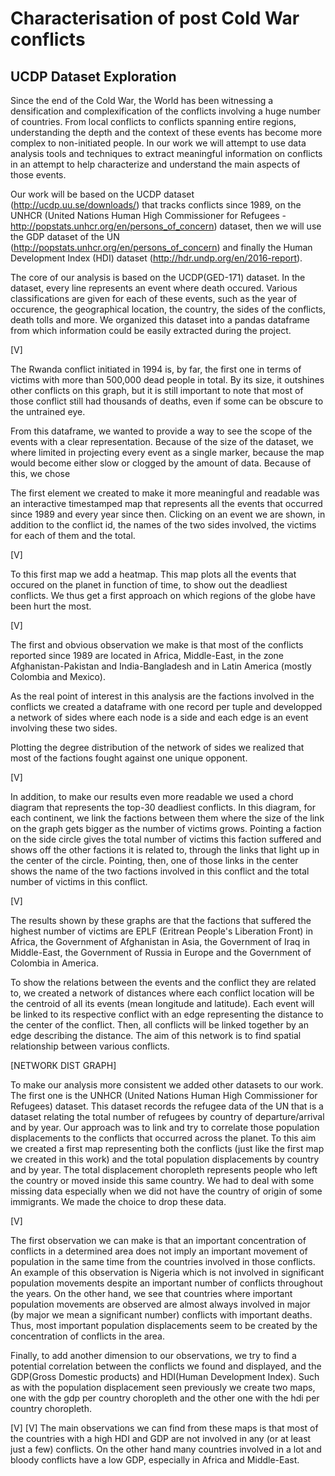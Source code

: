 # Characterisation of post Cold War conflicts

## UCDP Dataset Exploration
Since the end of the Cold War, the World has been witnessing a densification and complexification of the conflicts involving a huge number of countries. From local conflicts to conflicts spanning entire regions, understanding the depth and the context of these events has become more complex to non-initiated people. In our work we will attempt to use data analysis tools and techniques to extract meaningful information on conflicts in an attempt to help characterize and understand the main aspects of those events.

Our work will be based on the UCDP dataset (http://ucdp.uu.se/downloads/) that tracks conflicts since 1989, on the UNHCR (United Nations Human High Commissioner for Refugees - http://popstats.unhcr.org/en/persons_of_concern) dataset, then we will use the GDP dataset of the UN (http://popstats.unhcr.org/en/persons_of_concern) and finally the Human Development Index (HDI) dataset (http://hdr.undp.org/en/2016-report).

The core of our analysis is based on the UCDP(GED-171) dataset.
In the dataset, every line represents an event where death occured. Various classifications are given for each of these events, such as the year of occurence, the geographical location, the country, the sides of the conflicts, death tolls and more.
We organized this dataset into a pandas dataframe from which information could be easily extracted during the project.

[V]

The Rwanda conflict initiated in 1994 is, by far, the first one in terms of victims with more than 500,000 dead people in total. By its size, it outshines other conflicts on this graph, but it is still important to note that most of those conflict still had thousands of deaths, even if some can be obscure to the untrained eye.

From this dataframe, we wanted to provide a way to see the scope of the events with a clear representation. 
Because of the size of the dataset, we where limited in projecting every event as a single marker, because the map would become either slow or clogged by the amount of data. 
Because of this, we chose 

 
The first element we created to make it more meaningful and readable was an interactive timestamped map that represents all the events that occurred since 1989 and every year since then. Clicking on an event we are shown, in addition to the conflict id, the names of the two sides involved, the victims for each of them and the total.

[V]

To this first map we add a heatmap. This map plots all the events that occured on the planet in function of time, to show out the deadliest conflicts. We thus get a first approach on which regions of the globe have been hurt the most.

[V]

The first and obvious observation we make is that most of the conflicts reported since 1989 are located in Africa, Middle-East, in the zone Afghanistan-Pakistan and India-Bangladesh and in Latin America (mostly Colombia and Mexico).


As the real point of interest in this analysis are the factions involved in the conflicts we created a dataframe with one record per tuple and developped a network of sides where each node is a side and each edge is an event involving these two sides.

Plotting the degree distribution of the network of sides we realized that most of the factions fought against one unique opponent.

[V]

In addition, to make our results even more readable we used a chord diagram that represents the top-30 deadliest conflicts. In this diagram, for each continent, we link the factions between them where the size of the link on the graph gets bigger as the number of victims grows.
Pointing a faction on the side circle gives the total number of victims this faction suffered and shows off the other factions it is related to, through the links that light up in the center of the circle. Pointing, then, one of those links in the center shows the name of the two factions involved in this conflict and the total number of victims in this conflict.

[V]


The results shown by these graphs are that the factions that suffered the highest number of victims are EPLF (Eritrean People's Liberation Front) in Africa, the Government of Afghanistan in Asia, the Government of Iraq in Middle-East, the Government of Russia in Europe and the Government of Colombia in America.

To show the relations between the events and the conflict they are related to, we created a network of distances where each conflict location will be the centroid of all its events (mean longitude and latitude). Each event will be linked to its respective conflict with an edge representing the distance to the center of the conflict. Then, all conflicts will be linked together by an edge describing the distance.
The aim of this network is to find spatial relationship between various conflicts.

[NETWORK DIST GRAPH]


To make our analysis more consistent we added other datasets to our work. The first one is the UNHCR (United Nations Human High Commissioner for Refugees) dataset.
This dataset records the refugee data of the UN that is a dataset relating the total number of refugees by country of departure/arrival and by year.
Our approach was to link and try to correlate those population displacements to the conflicts that occurred across the planet.
To this aim we created a first map representing both the conflicts (just like the first map we created in this work) and the total population displacements by country and by year.
The total displacement choropleth represents people who left the country or moved inside this same country. We had to deal with some missing data especially when we did not have the country of origin of some immigrants. We made the choice to drop these data.

[V]

The first observation we can make is that an important concentration of conflicts in a determined area does not imply an important movement of population in the same time from the countries involved in those conflicts. An example of this observation is Nigeria which is not involved in significant population movements despite an important number of conflicts throughout the years.
On the other hand, we see that countries where important population movements are observed are almost always involved in major (by major we mean a significant number) conflicts with important deaths. 
Thus, most important population displacements seem to be created by the concentration of conflicts in the area.

Finally, to add another dimension to our observations, we try to find a potential correlation between the conflicts we found and displayed, and the GDP(Gross Domestic products) and HDI(Human Development Index).
Such as with the population displacement seen previously we create two maps, one with the gdp per country choropleth and the other one with the hdi per country choropleth.

[V]
[V]
The main observations we can find from these maps is that most of the countries with a high HDI and GDP are not involved in any (or at least just a few) conflicts. On the other hand many countries involved in a lot and bloody conflicts have a low GDP, especially in Africa and Middle-East.
